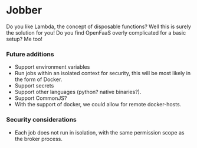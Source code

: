 # Jobber

Do you like Lambda, the concept of disposable functions? Well this is surely the solution for you! Do you find OpenFaaS overly complicated for a basic setup? Me too!

### Future additions

- Support environment variables
- Run jobs within an isolated context for security, this will be most likely in the form of Docker.
- Support secrets
- Support other languages (python? native binaries?).
- Support CommonJS?
- With the support of docker, we could allow for remote docker-hosts.

### Security considerations

- Each job does not run in isolation, with the same permission scope as the broker process.
